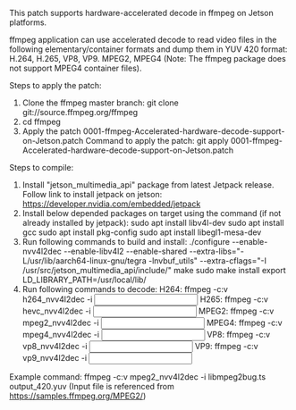 This patch supports hardware-accelerated decode in ffmpeg on Jetson platforms.

ffmpeg application can use accelerated decode to read video files in the following elementary/container formats and dump them in YUV 420 format:
H.264, H.265, VP8, VP9. MPEG2, MPEG4 
(Note: The ffmpeg package does not support MPEG4 container files).

Steps to apply the patch:
1) Clone the ffmpeg master branch:
git clone git://source.ffmpeg.org/ffmpeg
2) cd ffmpeg
3) Apply the patch 0001-ffmpeg-Accelerated-hardware-decode-support-on-Jetson.patch
Command to apply the patch:
git apply 0001-ffmpeg-Accelerated-hardware-decode-support-on-Jetson.patch

Steps to compile:
1) Install "jetson_multimedia_api" package from latest Jetpack release.
Follow link to install jetpack on jetson: https://developer.nvidia.com/embedded/jetpack
2) Install below depended packages on target using the command (if not already installed by jetpack):
sudo apt install libv4l-dev
sudo apt install gcc
sudo apt install pkg-config
sudo apt install libegl1-mesa-dev
3) Run following commands to build and install:
./configure --enable-nvv4l2dec --enable-libv4l2 --enable-shared --extra-libs="-L/usr/lib/aarch64-linux-gnu/tegra -lnvbuf_utils" --extra-cflags="-I /usr/src/jetson_multimedia_api/include/"
make
sudo make install
export LD_LIBRARY_PATH=/usr/local/lib/
4) Run following commands to decode:
H264:  ffmpeg -c:v h264_nvv4l2dec -i <input file> <output file>
H265:  ffmpeg -c:v hevc_nvv4l2dec -i <input file> <output file>
MPEG2: ffmpeg -c:v mpeg2_nvv4l2dec -i <input file> <output file>
MPEG4: ffmpeg -c:v mpeg4_nvv4l2dec -i <input file> <output file>
VP8:   ffmpeg -c:v vp8_nvv4l2dec -i <input file> <output file>
VP9:   ffmpeg -c:v vp9_nvv4l2dec -i <input file> <output file>

Example command: 
ffmpeg -c:v mpeg2_nvv4l2dec -i libmpeg2bug.ts output_420.yuv
(Input file is referenced from https://samples.ffmpeg.org/MPEG2/)

